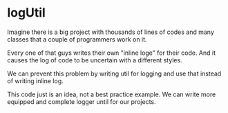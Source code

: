 # logUtil
Imagine there is a big project with thousands of lines of codes and many classes that a couple of programmers work on it.

Every one of that guys writes their own "inline loge" for their code. And it causes the log of code to be uncertain with a different styles.

We can prevent this problem by writing util for logging and use that instead of writing inline log.

This code just is an idea, not a best practice example. We can write more equipped and complete logger until for our projects.
